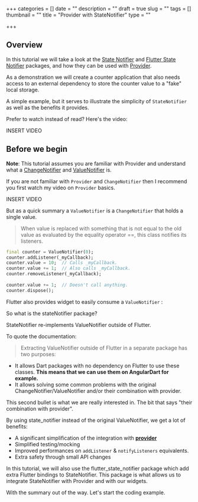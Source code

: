 +++
categories = []
date = ""
description = ""
draft = true
slug = ""
tags = []
thumbnail = ""
title = "Provider with StateNotifier"
type = ""

+++
## Overview

In this tutorial we will take a look at the [State Notifier](https://pub.dev/packages/state_notifier) and [Flutter State Notifier](https://pub.dev/packages/flutter_state_notifier) packages, and how they can be used with [Provider](https://pub.dev/packages/provider).

As a demonstration we will create a counter application that also needs access to an external dependency to store the counter value to a "fake" local storage.

A simple example, but it serves to illustrate the simplicity of `StateNotifier` as well as the benefits it provides.

Prefer to watch instead of read? Here's the video:

INSERT VIDEO

## Before we begin

**Note**: This tutorial assumes you are familiar with Provider and understand what a [ChangeNotifier](https://api.flutter.dev/flutter/foundation/ChangeNotifier-class.html "ChangeNotifier") and [ValueNotifier](https://api.flutter.dev/flutter/foundation/ValueNotifier-class.html "ValueNotifier") is.

If you are not familiar with `Provider` and `ChangeNotifier` then I recommend you first watch my video on `Provider` basics.

INSERT VIDEO

But as a quick summary a `ValueNotifier` is a `ChangeNotifier` that holds a single value.

> When value is replaced with something that is not equal to the old value as evaluated by the equality operator ==, this class notifies its listeners.

```dart
final counter = ValueNotifier(0);
counter.addListener(_myCallback);
counter.value = 10;  // Calls _myCallback.
counter.value += 1;  // Also calls _myCallback.
counter.removeListener(_myCallback);
  
counter.value += 1;  // Doesn't call anything.
counter.dispose();
```

Flutter also provides widget to easily consume a `ValueNotifier` :

So what is the stateNotifier package?

StateNotifier re-implements ValueNotifier outside of Flutter.

To quote the documentation:

> Extracting ValueNotifier outside of Flutter in a separate package has two purposes:

* It allows Dart packages with no dependency on Flutter to use these classes. **This means that we can use them on AngularDart for example.**
* It allows solving some common problems with the original ChangeNotifier/ValueNotifier and/or their combination with provider.

This second bullet is what we are really interested in. The bit that says "their combination with provider".

By using state_notifier instead of the original ValueNotifier, we get a lot of benefits:

* A significant simplification of the integration with [**provider**](https://pub.dev/packages/provider)
* Simplified testing/mocking
* Improved performances on `addListener` & `notifyListeners` equivalents.
* Extra safety through small API changes

In this tutorial, we will also use the flutter_state_notifier package which add extra Flutter bindings to StateNotifier. This package is what allows us to integrate StateNotifier with Provider and with our widgets.

With the summary out of the way. Let's start the coding example.